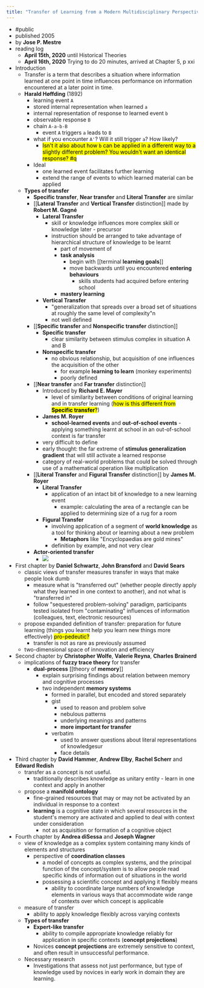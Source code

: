 ```yaml
---
title: "Transfer of Learning from a Modern Multidisciplinary Perspective"
---
```


- <a id='Wfick9TGN'/>#public
- <a id='zJ8gY4aGu'/>published 2005
- <a id='pnTLYY02N'/>by **Jose P. Mestre**
- <a id='JTgjTq0QU'/>reading log
    - <a id='egIayQcZF'/>**April 15th, 2020** until Historical Theories
    - <a id='Oia3eNSAi'/>**April 16th, 2020** Trying to do 20 minutes, arrived at Chapter 5, p xxi
- <a id='WWST-tLES'/>Introduction
    - <a id='MG2UaVebV'/>Transfer is a term that describes a situation where information learned at one point in time influences performance on information encountered at a later point in time.
    - <a id='sVcBg_UON'/>**Harald Høffding** (1892)
        - <a id='O0kCXWL5P'/>learning event `A`
        - <a id='YlJ95ln73'/>stored internal representation when learned `a`
        - <a id='R8xzabWPs'/>internal representation of response to learned event `b`
        - <a id='VSl6m_Wlb'/>observable response `B`
        - <a id='nkOamdNfZ'/>chain `A-a-b-B`
            - <a id='eJvyvb0rB'/>event `A` triggers `a` leads to `B`
        - <a id='Xl2SELsKD'/>what if you encounter `A'`? Will it still trigger `a`? How likely?
            - <a id='Zq6sE3e9C'/>&#8203;<mark>Isn't it also about how `b` can be applied in a different way to a slightly different problem? You wouldn't want an identical response? #q</mark>
        - <a id='2tPn_7bug'/>Ideal
            - <a id='8QSBgSkh0'/>one learned event facilitates further learning
            - <a id='65aDLuCb8'/>extend the range of events to which learned material can be applied
    - <a id='OnxlomVT-'/>**Types of transfer**
        - <a id='rl5pI0Opj'/>**Specific transfer**, **Near transfer** and **Literal Transfer** are similar
        - <a id='DsuU5UGDd'/>[[**Lateral Transfer** and **Vertical Transfer** distinction]] made by **Robert M. Gagné**
            - <a id='bauIR4PXQ'/>**Lateral Transfer**
                - <a id='rClwjTpK5'/>skill or knowledge influences more complex skill or knowledge later - precursor
                - <a id='lajnIBmhb'/>instruction should be arranged to take advantage of hierarchical structure of knowledge to be learnt
                    - <a id='DCSHT3Dkj'/>part of movement of
                    - <a id='br1-xo5WZ'/>**task analysis**
                        - <a id='Us_DdCCp0'/>begin with [[terminal **learning goals**]]
                        - <a id='vAcf51CKx'/>move backwards until you encountered **entering behaviours**
                            - <a id='NmY4rwdpE'/>skills students had acquired before entering school
                    - <a id='o6EoL347g'/>**mastery learning**
            - <a id='abmLUZTcs'/>**Vertical Transfer**
                - <a id='TnVWJzB-h'/>"generalization that spreads over a broad set of situations at roughly the same level of complexity"n
                - <a id='3iU44pIXK'/>not well defined
        - <a id='TJ6tE7ksg'/>[[**Specific transfer** and **Nonspecific transfer** distinction]]
            - <a id='EbS2Io5hS'/>**Specific transfer**
                - <a id='N-QjoRwUL'/>clear similarity between stimulus complex in situation A and B
            - <a id='CASYYuWpe'/>**Nonspecific transfer**
                - <a id='1Gy_vLmLP'/>no obvious relationship, but acquisition of one influences the acquisition of the other
                    - <a id='9d2Bpnk8q'/>for example **learning to learn** (monkey experiments)
                    - <a id='KvpillloL'/>poorly defined
        - <a id='-9uiObRL3'/>[[**Near transfer** and **Far transfer** distinction]]
            - <a id='PpwdKq_lI'/>Introduced by **Richard E. Mayer**
                - <a id='xEm3Xhn-h'/>level of similarity between conditions of original learning and in transfer learning (&#8203;<mark>how is this different from **Specific transfer**?</mark>)
            - <a id='opo69UfBB'/>**James M. Royer**
                - <a id='GVhVvIqJQ'/>**school-learned events** and **out-of-school events** - applying something learnt at school in an out-of-school context is far transfer
            - <a id='Cw0JTws4T'/>very difficult to define
            - <a id='eMQ5-HlZA'/>early thought: the far extreme of **stimulus generalization gradient** that will still activate a learned response
            - <a id='T4lUUFdIa'/>category of real-world problems that could be solved through use of a mathematical operation like multiplication
        - <a id='MMV1lXfrt'/>[[**Literal Transfer** and **Figural Transfer** distinction]] by **James M. Royer**
            - <a id='ATnPfleef'/>**Literal Transfer**
                - <a id='h-nf1uja7'/>application of an intact bit of knowledge to a new learning event
                    - <a id='-EAa4zR4O'/>example: calculating the area of a rectangle can be applied to determining size of a rug for a room
            - <a id='2cU9y7k-u'/>**Figural Transfer**
                - <a id='_oRFDJyBj'/>involving application of a segment of **world knowledge** as a tool for thinking about or learning about a new problem
                    - <a id='YARGeF59F'/>**Metaphors** like "Encyclopaedias are gold mines"
                - <a id='bd_3IzLwH'/>definition by example, and not very clear
        - <a id='li2m2MXBc'/>**Actor-oriented transfer**
            - <a id='__OLE_ly2'/>![](https://firebasestorage.googleapis.com/v0/b/firescript-577a2.appspot.com/o/imgs%2Fapp%2Fstian%2FHJTHoJF3Is?alt=media&token=1cead3ee-39b2-4c88-8c98-df4ce3a849a1)
- <a id='jQrH8x_GD'/>First chapter by **Daniel Schwartz**, **John Bransford** and **David Sears**
    - <a id='BIsgyN0Bu'/>classic views of transfer measures transfer in ways that make people look dumb
        - <a id='aqq8iv46D'/>measure what is "transferred out" (whether people directly apply what they learned in one context to another), and not what is "transferred in"
        - <a id='w9qojZwVI'/>follow "sequestered problem-solving" paradigm, participants tested isolated from "contaminating" influences of information (colleagues, text, electronic resources)
    - <a id='8K1n6UPnQ'/>propose expanded definition of transfer: preparation for future learning (things you learnt help you learn new things more effectively) &#8203;<mark>pro-pedeutic?</mark>
        - <a id='X3d-JTeD4'/>transfer is not as rare as previously assumed
    - <a id='AbBr-U1iX'/>two-dimensional space of innovation and efficiency
- <a id='f4PSKI4_-'/>Second chapter by **Christopher Wolfe**, **Valerie Reyna**, **Charles Brainerd**
    - <a id='AKE61aGO6'/>implications of **fuzzy trace theory** for transfer
        - <a id='-bQnI5jU1'/>**dual-process** [[theory of **memory**]]
            - <a id='03FYhT2Ks'/>explain surprising findings about relation between memory and cognitive processes
            - <a id='MxDeD1E2H'/>two independent **memory systems**
                - <a id='kVeyizYrO'/>formed in parallel, but encoded and stored separately
                - <a id='QX0RbTLQO'/>gist
                    - <a id='sxgTAHMC2'/>used to reason and problem solve
                    - <a id='LwD0VzZ6a'/>nebulous patterns
                    - <a id='-XrlLz_rw'/>underlying meanings and patterns
                    - <a id='1665-YRsm'/>**more important for transfer**
                - <a id='TXpnm2TD8'/>verbatim
                    - <a id='bDyPfnZ9W'/>used to answer questions about literal representations of knowledgesur
                    - <a id='uz198b9w4'/>face details
- <a id='RPPQBM0_s'/>Third chapter by **David Hammer**, **Andrew Elby**, **Rachel Scherr** and **Edward Redish**
    - <a id='-2lGU0tY2'/>transfer as a concept is not useful.
        - <a id='hQ79tGG-n'/>traditionally describes knowledge as unitary entity - learn in one context and apply in another
    - <a id='N5GGrHWsK'/>propose a **manifold ontology**
        - <a id='I430HKFqo'/>fine-grained resources that may or may not be activated by an individual in response to a context
        - <a id='vnuXPQvJq'/>**learning** is a cognitive state in which several resources in the student's memory are activated and applied to deal with context under consideration
            - <a id='j4HTjF9Ex'/>not as acquisition or formation of a cognitive object
- <a id='w-mKbyHL6'/>Fourth chapter by **Andrea diSessa** and **Joseph Wagner**
    - <a id='rN0-Q9dxl'/>view of knowledge as a complex system containing many kinds of elements and structures
        - <a id='du5CJc-fu'/>perspective of **coordination classes**
            - <a id='4f6HpB1lc'/>a model of concepts as complex systems, and the principal function of the concept/system is to allow people read specific kinds of information out of situations in the world
            - <a id='9ecTmntlc'/>possessing a scientific concept and applying it flexibly means
                - <a id='nea79XD4I'/>ability to coordinate large numbers of knowledge elements in various ways that accommodate wide range of contexts over which concept is applicable
    - <a id='4pXefOhu7'/>measure of transfer
        - <a id='2exYDx5NM'/>ability to apply knowledge flexibly across varying contexts
    - <a id='yNSIxUEm0'/>**Types of transfer**
        - <a id='kc6wB4-iR'/>**Expert-like transfer**
            - <a id='VjgHktkPy'/>ability to compile appropriate knowledge reliably for application in specific contexts (**concept projections**)
        - <a id='WQKdtAWQH'/>Novices **concept projections** are extremely sensitive to context, and often result in unsuccessful performance.
    - <a id='q8QdKNqkN'/>Necessary research
        - <a id='8IC5AWfTJ'/>Investigations that assess not just performance, but type of knowledge used by novices in early work in domain they are learning.
